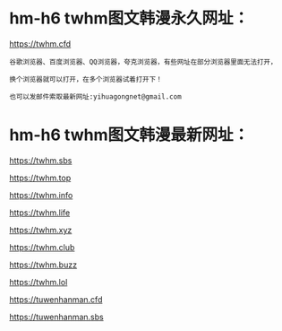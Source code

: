 # hm-h6  twhm图文韩漫永久网址：

https://twhm.cfd

```
谷歌浏览器、百度浏览器、QQ浏览器，夸克浏览器，有些网址在部分浏览器里面无法打开，

换个浏览器就可以打开，在多个浏览器试着打开下！

也可以发邮件索取最新网址:yihuagongnet@gmail.com
```
# hm-h6  twhm图文韩漫最新网址：

https://twhm.sbs

https://twhm.top

https://twhm.info

https://twhm.life

https://twhm.xyz

https://twhm.club

https://twhm.buzz

https://twhm.lol

https://tuwenhanman.cfd

https://tuwenhanman.sbs
